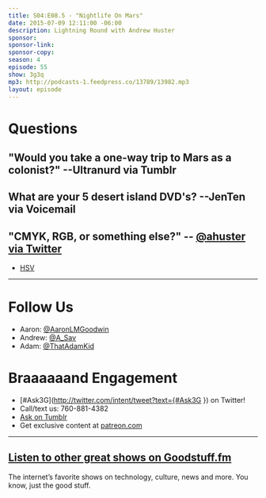 ```yaml
---
title: S04:E08.5 - "Nightlife On Mars"
date: 2015-07-09 12:11:00 -06:00
description: Lightning Round with Andrew Huster
sponsor: 
sponsor-link: 
sponsor-copy: 
season: 4
episode: 55
show: 3g3q
mp3: http://podcasts-1.feedpress.co/13789/13982.mp3
layout: episode
---
```


# Questions

## "Would you take a one-way trip to Mars as a colonist?" --Ultranurd via Tumblr

## What are your 5 desert island DVD's? --JenTen via Voicemail

## "CMYK, RGB, or something else?" -- [@ahuster via Twitter](http://twitter.com/ahuster/status/600341461847113729)
- [HSV](https://en.wikipedia.org/wiki/HSL_and_HSV)

***

# Follow Us
* Aaron: [@AaronLMGoodwin](http://twitter.com/aaronlmgoodwin)
* Andrew: [@A_Sav](http://twitter.com/a_sav)
* Adam: [@ThatAdamKid](http://twitter.com/thatadamkid)

# Braaaaaand Engagement
* [#Ask3G](http://twitter.com/intent/tweet?text={#Ask3G }) on Twitter!
* Call/text us: 760-881-4382
* [Ask on Tumblr](http://3g3q.co/ask)
* Get exclusive content at [patreon.com](http://www.patreon.com/3g3q)

***

## [Listen to other great shows on Goodstuff.fm](http://goodstuff.fm/)
The internet’s favorite shows on technology, culture, news and more. You know, just the good stuff.
